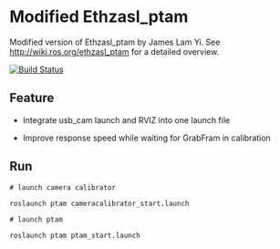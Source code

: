 # Modified Ethzasl_ptam


Modified version of Ethzasl_ptam by James Lam Yi. See http://wiki.ros.org/ethzasl_ptam for a detailed overview.

[![Build Status](http://129.132.38.183:8080/job/ethzasl_ptam/badge/icon)](http://129.132.38.183:8080/job/ethzasl_ptam/)

## Feature

* Integrate usb_cam launch and RVIZ into one launch file

* Improve response speed while waiting for GrabFram in calibration

## Run
```
# launch camera calibrator

roslaunch ptam cameracalibrator_start.launch

# launch ptam

roslaunch ptam ptam_start.launch
```
